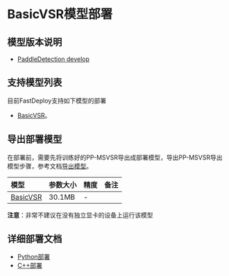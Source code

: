 # BasicVSR模型部署

## 模型版本说明

- [PaddleDetection develop](https://github.com/PaddlePaddle/PaddleGAN)

## 支持模型列表

目前FastDeploy支持如下模型的部署

- [BasicVSR](https://github.com/PaddlePaddle/PaddleGAN/blob/develop/docs/zh_CN/tutorials/video_super_resolution.md)。


## 导出部署模型

在部署前，需要先将训练好的PP-MSVSR导出成部署模型，导出PP-MSVSR导出模型步骤，参考文档[导出模型](https://github.com/PaddlePaddle/PaddleGAN/blob/develop/docs/zh_CN/tutorials/video_super_resolution.md)。


| 模型                                                                          | 参数大小   | 精度    | 备注 |
|:----------------------------------------------------------------------------|:-------|:----- | :------ |
| [BasicVSR](https://bj.bcebos.com/paddlehub/fastdeploy/BasicVSR_reds_x4.tgz) | 30.1MB | - |

**注意**：非常不建议在没有独立显卡的设备上运行该模型

## 详细部署文档

- [Python部署](python)
- [C++部署](cpp)

